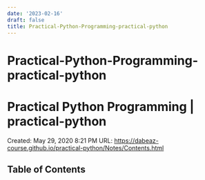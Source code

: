 ```yaml
---
date: '2023-02-16'
draft: false
title: Practical-Python-Programming-practical-python
---
```


# Practical-Python-Programming-practical-python

# Practical Python Programming | practical-python
Created: May 29, 2020 8:21 PM
URL: https://dabeaz-course.github.io/practical-python/Notes/Contents.html
## Table of Contents
